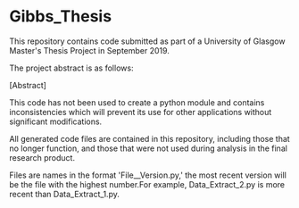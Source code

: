 # Gibbs_Thesis

This repository contains code submitted as part of a University of Glasgow Master's Thesis Project in September 2019. 

The project abstract is as follows:

[Abstract]

This code has not been used to create a python module and contains inconsistencies which will prevent its use for other applications without significant modifications. 

All generated code files are contained in this repository, including those that no longer function, and those that were not used during analysis in the final research product. 

Files are names in the format 'File__Version.py,' the most recent version will be the file with the highest number.For example, Data_Extract_2.py is more recent than Data_Extract_1.py.
